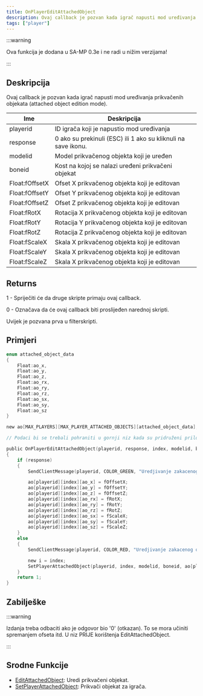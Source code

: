 ```yaml
---
title: OnPlayerEditAttachedObject
description: Ovaj callback je pozvan kada igrač napusti mod uređivanja prikvačenih objekata (attached object edition mode).
tags: ["player"]
---
```


:::warning

Ova funkcija je dodana u SA-MP 0.3e i ne radi u nižim verzijama!

:::

## Deskripcija

Ovaj callback je pozvan kada igrač napusti mod uređivanja prikvačenih objekata (attached object edition mode).

| Ime            | Deskripcija                                                   |
| -------------- | ------------------------------------------------------------- |
| playerid       | ID igrača koji je napustio mod uređivanja                     |
| response       | 0 ako su prekinuli (ESC) ili 1 ako su kliknuli na save ikonu. |
| modelid        | Model prikvačenog objekta koji je uređen                      |
| boneid         | Kost na kojoj se nalazi uređeni prikvačeni objekat            |
| Float:fOffsetX | Ofset X prikvačenog objekta koji je editovan                  |
| Float:fOffsetY | Ofset Y prikvačenog objekta koji je editovan                  |
| Float:fOffsetZ | Ofset Z prikvačenog objekta koji je editovan                  |
| Float:fRotX    | Rotacija X prikvačenog objekta koji je editovan               |
| Float:fRotY    | Rotacija Y prikvačenog objekta koji je editovan               |
| Float:fRotZ    | Rotacija Z prikvačenog objekta koji je editovan               |
| Float:fScaleX  | Skala X prikvačenog objekta koji je editovan                  |
| Float:fScaleY  | Skala X prikvačenog objekta koji je editovan                  |
| Float:fScaleZ  | Skala X prikvačenog objekta koji je editovan                  |

## Returns

1 - Spriječiti će da druge skripte primaju ovaj callback.

0 - Označava da će ovaj callback biti proslijeđen narednoj skripti.

Uvijek je pozvana prva u filterskripti.

## Primjeri

```c
enum attached_object_data
{
    Float:ao_x,
    Float:ao_y,
    Float:ao_z,
    Float:ao_rx,
    Float:ao_ry,
    Float:ao_rz,
    Float:ao_sx,
    Float:ao_sy,
    Float:ao_sz
}

new ao[MAX_PLAYERS][MAX_PLAYER_ATTACHED_OBJECTS][attached_object_data];

// Podaci bi se trebali pohraniti u gornji niz kada su pridruženi priloženi objekti.

public OnPlayerEditAttachedObject(playerid, response, index, modelid, boneid, Float:fOffsetX, Float:fOffsetY, Float:fOffsetZ, Float:fRotX, Float:fRotY, Float:fRotZ, Float:fScaleX, Float:fScaleY, Float:fScaleZ)
{
    if (response)
    {
        SendClientMessage(playerid, COLOR_GREEN, "Uredjivanje zakacenog objekta sacuvano!");

        ao[playerid][index][ao_x] = fOffsetX;
        ao[playerid][index][ao_y] = fOffsetY;
        ao[playerid][index][ao_z] = fOffsetZ;
        ao[playerid][index][ao_rx] = fRotX;
        ao[playerid][index][ao_ry] = fRotY;
        ao[playerid][index][ao_rz] = fRotZ;
        ao[playerid][index][ao_sx] = fScaleX;
        ao[playerid][index][ao_sy] = fScaleY;
        ao[playerid][index][ao_sz] = fScaleZ;
    }
    else
    {
        SendClientMessage(playerid, COLOR_RED, "Uredjivanje zakacenog objekta nije sacuvano!");

        new i = index;
        SetPlayerAttachedObject(playerid, index, modelid, boneid, ao[playerid][i][ao_x], ao[playerid][i][ao_y], ao[playerid][i][ao_z], ao[playerid][i][ao_rx], ao[playerid][i][ao_ry], ao[playerid][i][ao_rz], ao[playerid][i][ao_sx], ao[playerid][i][ao_sy], ao[playerid][i][ao_sz]);
    }
    return 1;
}
```

## Zabilješke

:::warning

Izdanja treba odbaciti ako je odgovor bio '0' (otkazan). To se mora učiniti spremanjem ofseta itd. U niz PRIJE korištenja EditAttachedObject.

:::

## Srodne Funkcije

- [EditAttachedObject](../functions/EditAttachedObject.md): Uredi prikvačeni objekat.
- [SetPlayerAttachedObject](../functions/SetPlayerAttachedObject.md): Prikvači objekat za igrača.

